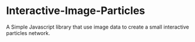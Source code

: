 # Interactive-Image-Particles
A Simple Javascript library that use image data to create a small interactive particles network.
